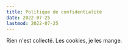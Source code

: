 ```yaml
---
title: Politique de confidentialité
date: 2022-07-25
lastmod: 2022-07-25
---
```


Rien n'est collecté. Les cookies, je les mange.
